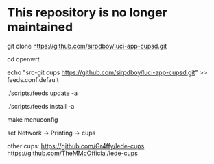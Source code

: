 # This repository is no longer maintained


git clone https://github.com/sirpdboy/luci-app-cupsd.git

cd openwrt

echo "src-git cups https://github.com/sirpdboy/luci-app-cupsd.git" >> feeds.conf.default


./scripts/feeds update -a

./scripts/feeds install -a

make menuconfig 

set Network  ->  Printing  ->  cups  



other cups:
https://github.com/Gr4ffy/lede-cups
https://github.com/TheMMcOfficial/lede-cups
